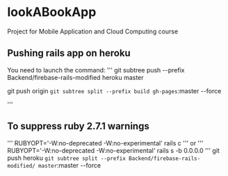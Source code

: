 # lookABookApp
Project for Mobile Application and Cloud Computing course


## Pushing rails app on heroku
You need to launch the command:
'''
git subtree push --prefix Backend/firebase-rails-modified heroku master

git push origin `git subtree split --prefix build gh-pages`:master --force

'''
## To suppress ruby 2.7.1 warnings
'''
RUBYOPT='-W:no-deprecated -W:no-experimental' rails c
'''
or
'''
RUBYOPT='-W:no-deprecated -W:no-experimental' rails s -b 0.0.0.0
'''
git push heroku `git subtree split --prefix Backend/firebase-rails-modified/ master`:master --force
